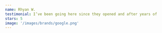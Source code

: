 ```yaml
---
name: Rhyan W.
testimonial: I’ve been going here since they opened and after years of switching gyms this is the best gym I’ve ever gone to. You can tell these coaches genuinely care and will go out of their way to help their athletes improve.
stars: 5
image: '/images/brands/google.png'
---
```

